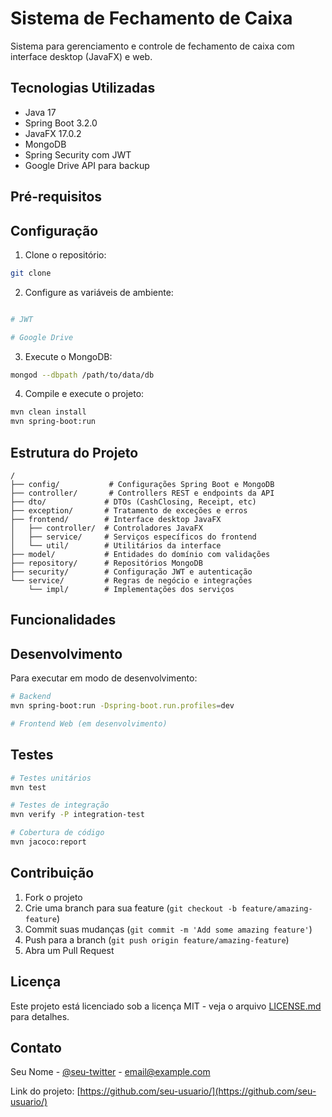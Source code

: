 # Sistema de Fechamento de Caixa

Sistema para gerenciamento e controle de fechamento de caixa com interface desktop (JavaFX) e web.

## Tecnologias Utilizadas

- Java 17
- Spring Boot 3.2.0
- JavaFX 17.0.2
- MongoDB
- Spring Security com JWT
- Google Drive API para backup

## Pré-requisitos

## Configuração

1. Clone o repositório:

```bash
git clone
```

2. Configure as variáveis de ambiente:

```bash

# JWT

# Google Drive

```

3. Execute o MongoDB:

```bash
mongod --dbpath /path/to/data/db
```

4. Compile e execute o projeto:

```bash
mvn clean install
mvn spring-boot:run
```

## Estrutura do Projeto

```
/
├── config/           # Configurações Spring Boot e MongoDB
├── controller/       # Controllers REST e endpoints da API
├── dto/             # DTOs (CashClosing, Receipt, etc)
├── exception/       # Tratamento de exceções e erros
├── frontend/        # Interface desktop JavaFX
│   ├── controller/  # Controladores JavaFX
│   ├── service/     # Serviços específicos do frontend
│   └── util/        # Utilitários da interface
├── model/           # Entidades do domínio com validações
├── repository/      # Repositórios MongoDB
├── security/        # Configuração JWT e autenticação
└── service/         # Regras de negócio e integrações
    └── impl/        # Implementações dos serviços
```

## Funcionalidades

## Desenvolvimento

Para executar em modo de desenvolvimento:

```bash
# Backend
mvn spring-boot:run -Dspring-boot.run.profiles=dev

# Frontend Web (em desenvolvimento)

```

## Testes

```bash
# Testes unitários
mvn test

# Testes de integração
mvn verify -P integration-test

# Cobertura de código
mvn jacoco:report
```

## Contribuição

1. Fork o projeto
2. Crie uma branch para sua feature (`git checkout -b feature/amazing-feature`)
3. Commit suas mudanças (`git commit -m 'Add some amazing feature'`)
4. Push para a branch (`git push origin feature/amazing-feature`)
5. Abra um Pull Request

## Licença

Este projeto está licenciado sob a licença MIT - veja o arquivo [LICENSE.md](LICENSE.md) para detalhes.

## Contato

Seu Nome - [@seu-twitter](https://twitter.com/seu-twitter) - email@example.com

Link do projeto: [https://github.com/seu-usuario/](https://github.com/seu-usuario/)
